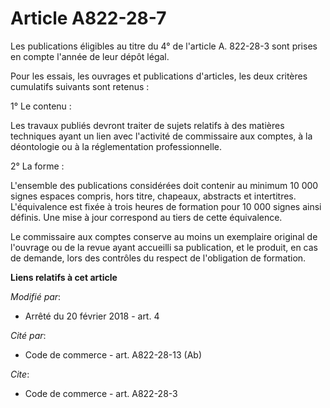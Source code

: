 # Article A822-28-7

Les publications éligibles au titre du 4° de l'article A. 822-28-3 sont prises en compte l'année de leur dépôt légal. 

Pour les essais, les ouvrages et publications d'articles, les deux critères cumulatifs suivants sont retenus : 

1° Le contenu : 

Les travaux publiés devront traiter de sujets relatifs à des matières techniques ayant un lien avec l'activité de commissaire
aux comptes, à la déontologie ou à la réglementation professionnelle. 

2° La forme : 

L'ensemble des publications considérées doit contenir au minimum 10 000 signes espaces compris, hors titre, chapeaux,
abstracts et intertitres. L'équivalence est fixée à trois heures de formation pour 10 000 signes ainsi définis. Une mise à
jour correspond au tiers de cette équivalence. 

Le commissaire aux comptes conserve au moins un exemplaire original de l'ouvrage ou de la revue ayant accueilli sa
publication, et le produit, en cas de demande, lors des contrôles du respect de l'obligation de formation.

**Liens relatifs à cet article**

_Modifié par_:

  - Arrêté du 20 février 2018 - art. 4

_Cité par_:

  - Code de commerce - art. A822-28-13 (Ab)

_Cite_:

  - Code de commerce - art. A822-28-3
